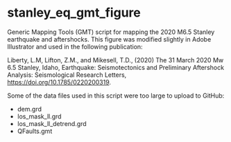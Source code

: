 # stanley_eq_gmt_figure

Generic Mapping Tools (GMT) script for mapping the 2020 M6.5 Stanley earthquake and aftershocks. This figure was modified slightly in Adobe Illustrator and used in the following publication:

  Liberty, L.M, Lifton, Z.M., and Mikesell, T.D., (2020) The 31 March 2020 Mw 6.5 Stanley, Idaho, Earthquake: Seismotectonics and Preliminary Aftershock Analysis: Seismological Research Letters, https://doi.org/10.1785/0220200319. 

Some of the data files used in this script were too large to upload to GitHub:
  
- dem.grd
- los_mask_ll.grd
- los_mask_ll_detrend.grd
- QFaults.gmt
